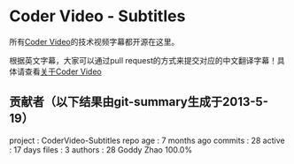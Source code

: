 Coder Video - Subtitles
====================

所有[Coder Video](http://www.codervideo.com)的技术视频字幕都开源在这里。

根据英文字幕，大家可以通过pull request的方式来提交对应的中文翻译字幕！具体请查看[关于Coder Video](http://blog.codervideo.com/about)

## 贡献者（以下结果由**git-summary**生成于**2013-5-19**）

project  : CoderVideo-Subtitles
repo age : 7 months ago
commits  : 28
active   : 17 days
files    : 3
authors  :
    28  Goddy Zhao              100.0%